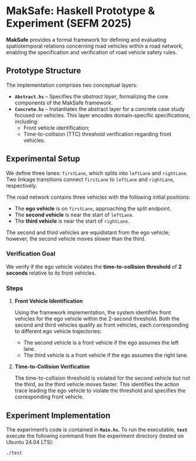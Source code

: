 # MakSafe: Haskell Prototype & Experiment (SEFM 2025)

**MakSafe** provides a formal framework for defining and evaluating spatiotemporal relations concerning road vehicles within a road network, enabling the specification and verification of road vehicle safety rules.

## Prototype Structure

The implementation comprises two conceptual layers:

- **` Abstract.hs `** – Specifies the *abstract layer*, formalizing the core components of the MakSafe framework.
- **` Concrete.hs `** – Instantiates the abstract layer for a concrete case study focused on vehicles. This layer encodes domain-specific specifications, including:
  - Front vehicle identification;
  - Time-to-collision (TTC) threshold verification regarding front vehicles.

## Experimental Setup

We define three lanes: `firstLane`, which splits into `leftLane` and `rightLane`. Two linkage transitions connect `firstLane` to `leftLane` and `rightLane`, respectively.

The road network contains three vehicles with the following initial positions:  
- The **ego vehicle** is on `firstLane`, approaching the split endpoint.
- The **second vehicle** is near the start of `leftLane`.
- The **third vehicle** is near the start of `rightLane`.

The second and third vehicles are equidistant from the ego vehicle; however, the second vehicle moves slower than the third.

### Verification Goal

We verify if the ego vehicle violates the **time-to-collision threshold** of **2 seconds** relative to its front vehicles.

### Steps

1. **Front Vehicle Identification**

   Using the framework implementation, the system identifies front vehicles for the ego vehicle within the 2-second threshold. Both the second and third vehicles qualify as front vehicles, each corresponding to different ego vehicle trajectories:
   - The second vehicle is a front vehicle if the ego assumes the left lane.
   - The third vehicle is a front vehicle if the ego assumes the right lane.

2. **Time-to-Collision Verification**

   The time-to-collision threshold is violated for the second vehicle but not the third, as the third vehicle moves faster. This identifies the action trace leading the ego vehicle to violate the threshold and specifies the corresponding front vehicle.

## Experiment Implementation

The experiment’s code is contained in **`Main.hs`**. To run the executable, **`test`** execute the following command from the experiment directory (tested on Ubuntu 24.04 LTS):

```bash
./test
